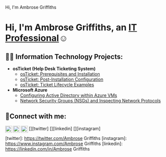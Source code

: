 Hi, I'm Ambrose Griffiths

<h1>Hi, I'm Ambrose Griffiths, an <a href="https://linkedin.com/in/Ambrose">IT Professional</a>☺</h1>

<h2>👨‍💻 Information Technology Projects:</h2>

- <b>osTicket (Help Desk Ticketing System)</b>
  - [osTicket: Prerequisites and Installation](https://github.com/ambrosegriffiths/osticket-prereqs)
  - [osTicket: Post-Installation Configuration](https://github.com/ambrosegriffiths/post-install-config)
  - [osTicket: Ticket Lifecycle Examples](https://github.com/ambrosegriffiths/ticket-lifecycle)
- <b>Microsoft Azure</b>
  - [Configuring Active Directory within Azure VMs](https://github.com/ambrosegriffiths/configure-ad)
  - [Network Security Groups (NSGs) and Inspecting Network Protocols](https://github.com/ambrosegriffiths/azure-network-protocols)

<h2>🤳Connect with me:</h2>

[<img align="left" alt="Josh | Twitter" width="22px" src="https://cdn.jsdelivr.net/npm/simple-icons@v3/icons/twitter.svg" />][twitter]
[<img align="left" alt="Josh | LinkedIn" width="22px" src="https://cdn.jsdelivr.net/npm/simple-icons@v3/icons/linkedin.svg" />][linkedin]
[<img align="left" alt="Josh | Instagram" width="22px" src="https://cdn.jsdelivr.net/npm/simple-icons@v3/icons/instagram.svg" />][instagram]

[twitter]: https://twitter.com/Ambrose Griffiths
[instagram]: https://www.instagram.com/Ambrose Griffiths
[linkedin]: https://linkedin.com/in/Ambrose Griffiths
